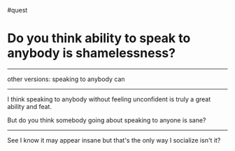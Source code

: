 #quest 
# Do you think ability to speak to anybody is shamelessness?
---
other versions:
speaking to anybody can 

---
I think speaking to anybody without feeling unconfident is truly a great ability and feat.

But do you think somebody going about speaking to anyone is sane? 

---
See I know it may appear insane but that's the only way I socialize isn't it?

